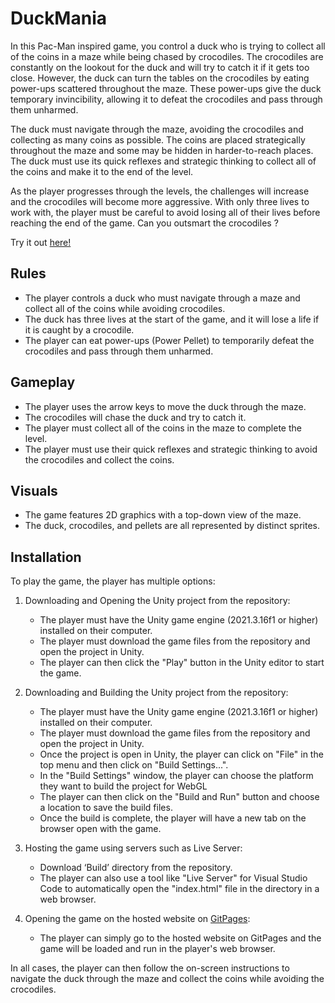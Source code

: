 # DuckMania

In this Pac-Man inspired game, you control a duck who is trying to collect all of the coins in a maze while being chased by crocodiles. The crocodiles are constantly on the lookout for the duck and will try to catch it if it gets too close. However, the duck can turn the tables on the crocodiles by eating power-ups scattered throughout the maze. These power-ups give the duck temporary invincibility, allowing it to defeat the crocodiles and pass through them unharmed.

The duck must navigate through the maze, avoiding the crocodiles and collecting as many coins as possible. The coins are placed strategically throughout the maze and some may be hidden in harder-to-reach places. The duck must use its quick reflexes and strategic thinking to collect all of the coins and make it to the end of the level.

As the player progresses through the levels, the challenges will increase and the crocodiles will become more aggressive. With only three lives to work with, the player must be careful to avoid losing all of their lives before reaching the end of the game. Can you outsmart the crocodiles ?

Try it out [here!](https://miranassar134.github.io/DuckMania/Build/index.html "Project's Git Page Link")

## Rules

- The player controls a duck who must navigate through a maze and collect all of the coins while avoiding crocodiles.
- The duck has three lives at the start of the game, and it will lose a life if it is caught by a crocodile.
- The player can eat power-ups (Power Pellet) to temporarily defeat the crocodiles and pass through them unharmed.

## Gameplay

- The player uses the arrow keys to move the duck through the maze.
- The crocodiles will chase the duck and try to catch it.
- The player must collect all of the coins in the maze to complete the level.
- The player must use their quick reflexes and strategic thinking to avoid the crocodiles and collect the coins.

## Visuals

- The game features 2D graphics with a top-down view of the maze.
- The duck, crocodiles, and pellets are all represented by distinct sprites.

## Installation

To play the game, the player has multiple options:

1. Downloading and Opening the Unity project from the repository:

   - The player must have the Unity game engine (2021.3.16f1 or higher) installed on their computer.
   - The player must download the game files from the repository and open the project in Unity.
   - The player can then click the "Play" button in the Unity editor to start the game.

2. Downloading and Building the Unity project from the repository:

   - The player must have the Unity game engine (2021.3.16f1 or higher) installed on their computer.
   - The player must download the game files from the repository and open the project in Unity.
   - Once the project is open in Unity, the player can click on "File" in the top menu and then click on "Build Settings...".
   - In the "Build Settings" window, the player can choose the platform they want to build the project for WebGL
   - The player can then click on the "Build and Run" button and choose a location to save the build files.
   - Once the build is complete, the player will have a new tab on the browser open with the game.

3. Hosting the game using servers such as Live Server:

   - Download ‘Build’ directory from the repository.
   - The player can also use a tool like "Live Server" for Visual Studio Code to automatically open the "index.html" file in the directory in a web browser.

4. Opening the game on the hosted website on [GitPages](https://miranassar134.github.io/DuckMania/Build/index.html "Project's Git Page Link"):

   - The player can simply go to the hosted website on GitPages and the game will be loaded and run in the player's web browser.

In all cases, the player can then follow the on-screen instructions to navigate the duck through the maze and collect the coins while avoiding the crocodiles.
